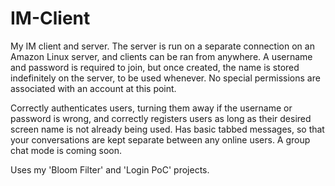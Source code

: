 # IM-Client 

My IM client and server. The server is run on a separate connection on an Amazon Linux server, and clients can be ran from anywhere. A username and password is required to join, but once created, the name is stored indefinitely on the server, to be used whenever. No special permissions are associated with an account at this point.

Correctly authenticates users, turning them away if the username or password is wrong, and correctly registers users as long as their desired screen name is not already being used. Has basic tabbed messages, so that your conversations are kept separate between any online users. A group chat mode is coming soon.

Uses my 'Bloom Filter' and 'Login PoC' projects.
